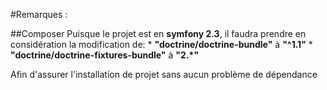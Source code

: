 #Remarques :

##Composer
Puisque le projet est en **symfony 2.3**, il faudra prendre en considération la modification de:
    * **"doctrine/doctrine-bundle"** à **"^1.1"**
    * **"doctrine/doctrine-fixtures-bundle"** à **"2.*"**

Afin d'assurer l'installation de projet sans aucun problème de dépendance

